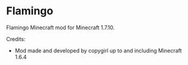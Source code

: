 Flamingo
========

Flamingo Minecraft mod for Minecraft 1.7.10.

Credits:

  - Mod made and developed by copygirl up to and including Minecraft 1.6.4
